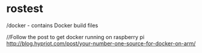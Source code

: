 # rostest

/docker - contains Docker build files

//Follow the post to get docker running on raspberry pi<br>
http://blog.hypriot.com/post/your-number-one-source-for-docker-on-arm/

